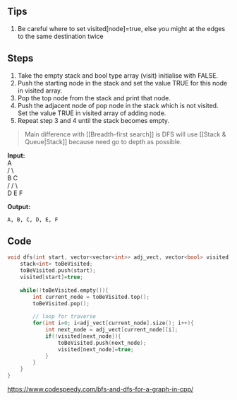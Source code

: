 ## Tips
1. Be careful where to set visited[node]=true, else you might at the edges to the same destination twice



## Steps
1. Take the empty stack and bool type array (visit) initialise with FALSE.
2. Push the starting node in the stack and set the value TRUE for this node in visited array.
3. Pop the top node from the stack and print that node.
4. Push the adjacent node of pop node in the stack which is not visited. Set the value TRUE in visited array of adding node.
5. Repeat step 3 and 4 until the stack becomes empty.

> Main difference with [[Breadth-first search]] is DFS will use [[Stack & Queue|Stack]] because need go to depth as possible.

 **Input:**  
        A  
       /  \\  
      B   C  
     /   /   \\   
    D   E   F

**Output:**
```
A, B, C, D, E, F
```

## Code

```C++
void dfs(int start, vector<vector<int>> adj_vect, vector<bool> visited){
	stack<int> toBeVisited;
    toBeVisited.push(start);
    visited[start]=true;
    
    while(!toBeVisited.empty()){
        int current_node = toBeVisited.top();
        toBeVisited.pop();
        
        // loop for traverse
        for(int i=0; i<adj_vect[current_node].size(); i++){
            int next_node = adj_vect[current_node][i];
            if(!visited[next_node]){
                toBeVisited.push(next_node);
                visited[next_node]=true;
            }
        }
    }
}
```

https://www.codespeedy.com/bfs-and-dfs-for-a-graph-in-cpp/